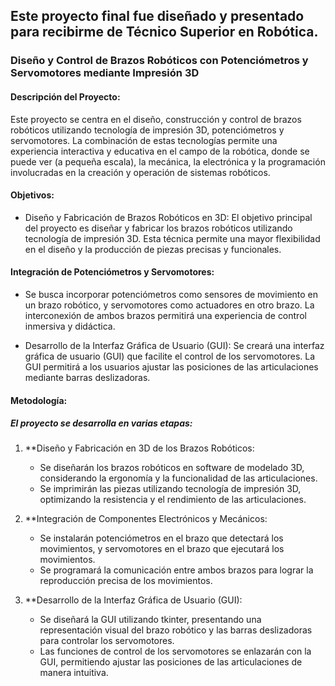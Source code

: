 ## Este proyecto final fue diseñado y presentado para recibirme de Técnico Superior en Robótica. 

### Diseño y Control de Brazos Robóticos con Potenciómetros y Servomotores mediante Impresión 3D

#### Descripción del Proyecto:

Este proyecto se centra en el diseño, construcción y control de brazos robóticos utilizando tecnología de impresión 3D, potenciómetros y servomotores. La combinación de estas tecnologías permite una experiencia interactiva y educativa en el campo de la robótica, donde se puede ver (a pequeña escala), la mecánica, la electrónica y la programación involucradas en la creación y operación de sistemas robóticos.

#### Objetivos:

- Diseño y Fabricación de Brazos Robóticos en 3D: El objetivo principal del proyecto es diseñar y fabricar los brazos robóticos utilizando tecnología de impresión 3D. Esta técnica permite una mayor flexibilidad en el diseño y la producción de piezas precisas y funcionales.

#### Integración de Potenciómetros y Servomotores: 
- Se busca incorporar potenciómetros como sensores de movimiento en un brazo robótico, y servomotores como actuadores en otro brazo. La interconexión de ambos brazos permitirá una experiencia de control inmersiva y didáctica.

- Desarrollo de la Interfaz Gráfica de Usuario (GUI): Se creará una interfaz gráfica de usuario (GUI) que facilite el control de los servomotores. La GUI permitirá a los usuarios ajustar las posiciones de las articulaciones mediante barras deslizadoras.

#### Metodología:

##### El proyecto se desarrolla en varias etapas:

1. **Diseño y Fabricación en 3D de los Brazos Robóticos:

    - Se diseñarán los brazos robóticos en software de modelado 3D, considerando la ergonomía y la funcionalidad de las articulaciones.
    - Se imprimirán las piezas utilizando tecnología de impresión 3D, optimizando la resistencia y el rendimiento de las articulaciones.

2. **Integración de Componentes Electrónicos y Mecánicos:

    - Se instalarán potenciómetros en el brazo que detectará los movimientos, y servomotores en el brazo que ejecutará los movimientos.
    - Se programará la comunicación entre ambos brazos para lograr la reproducción precisa de los movimientos.

3. **Desarrollo de la Interfaz Gráfica de Usuario (GUI):

    - Se diseñará la GUI utilizando tkinter, presentando una representación visual del brazo robótico y las barras deslizadoras para controlar los servomotores.
    - Las funciones de control de los servomotores se enlazarán con la GUI, permitiendo ajustar las posiciones de las articulaciones de manera intuitiva.
